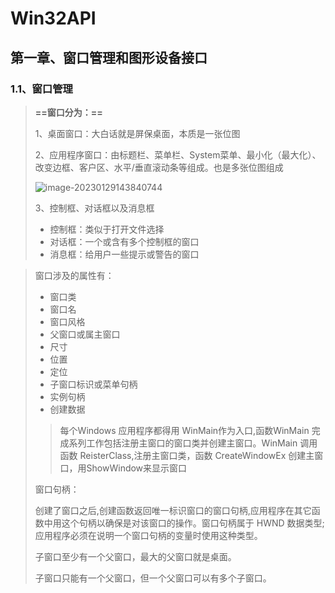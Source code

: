 # Win32API

## 第一章、窗口管理和图形设备接口

### 1.1、窗口管理

> **==窗口分为：==**
>
> 1、桌面窗口：大白话就是屏保桌面，本质是一张位图
>
> 2、应用程序窗口：由标题栏、菜单栏、System菜单、最小化（最大化）、改变边框、客户区、水平/垂直滚动条等组成。也是多张位图组成
>
> ![image-20230129143840744](C:\Users\admin\AppData\Roaming\Typora\typora-user-images\image-20230129143840744.png)
>
> 3、控制框、对话框以及消息框
>
> * 控制框：类似于打开文件选择
> * 对话框：一个或含有多个控制框的窗口
> * 消息框：给用户一些提示或警告的窗口



> 窗口涉及的属性有：
>
> * 窗口类
> * 窗口名
> * 窗口风格
> * 父窗口或属主窗口
> * 尺寸
> * 位置
> * 定位
> * 子窗口标识或菜单句柄
> * 实例句柄
> * 创建数据
>
> > 每个Windows 应用程序都得用 WinMain作为入口,函数WinMain 完成系列工作包括注册主窗口的窗口类并创建主窗口。WinMain 调用函数 ReisterClass,注册主窗口类，函数 CreateWindowEx 创建主窗口，用ShowWindow来显示窗口
>
> 窗口句柄：
>
> 创建了窗口之后,创建函数返回唯一标识窗口的窗口句柄,应用程序在其它函数中用这个句柄以确保是对该窗口的操作。窗口句柄属于 HWND 数据类型;应用程序必须在说明一个窗口句柄的变量时使用这种类型。
>
> 子窗口至少有一个父窗口，最大的父窗口就是桌面。
>
> 子窗口只能有一个父窗口，但一个父窗口可以有多个子窗口。



